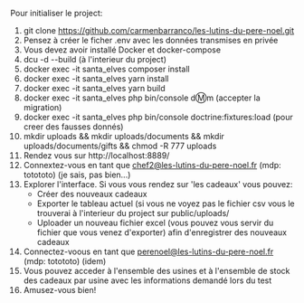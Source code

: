 Pour initialiser le project:
1. git clone https://github.com/carmenbarranco/les-lutins-du-pere-noel.git
2. Pensez à créer le ficher .env avec les données transmises en privée
3. Vous devez avoir installé Docker et docker-compose
4. dcu -d --build (à l'interieur du project)
6. docker exec -it santa_elves composer install
7. docker exec -it santa_elves yarn install
8. docker exec -it santa_elves yarn build
9. docker exec -it santa_elves php bin/console d:m:m (accepter la migration)
10. docker exec -it santa_elves php bin/console doctrine:fixtures:load (pour creer des fausses donnés)
11. mkdir uploads && mkdir uploads/documents &&  mkdir uploads/documents/gifts && chmod -R 777 uploads 
12. Rendez vous sur http://localhost:8889/
13. Connextez-vous en tant que chef2@les-lutins-du-pere-noel.fr (mdp: totototo) (je sais, pas bien...)
14. Explorer l'interface. Si vous vous rendez sur 'les cadeaux' vous pouvez:
    - Créer des nouveaux cadeaux
    - Exporter le tableau actuel (si vous ne voyez pas le fichier csv vous le trouverai à l'interieur du project sur public/uploads/
    - Uploader un nouveau fichier excel (vous pouvez vous servir du fichier que vous venez d'exporter) afin d'enregistrer des nouveaux cadeaux
15. Connectez-voous en tant que perenoel@les-lutins-du-pere-noel.fr (mdp: totototo) (idem)
16. Vous pouvez acceder à l'ensemble des usines et à l'ensemble de stock des cadeaux par usine avec les informations demandé lors du test
17. Amusez-vous bien!
